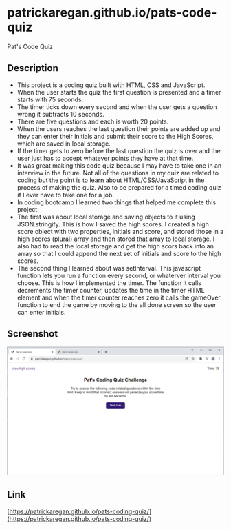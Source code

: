 # patrickaregan.github.io/pats-code-quiz
Pat's Code Quiz

## Description
- This project is a coding quiz built with HTML, CSS and JavaScript.
- When the user starts the quiz the first question is presented and a timer starts with 75 seconds.
- The timer ticks down every second and when the user gets a question wrong it subtracts 10 seconds.
- There are five questions and each is worth 20 points.
- When the users reaches the last question their points are added up and they can enter their initials and submit their score to the High Scores, which are saved in local storage.
- If the timer gets to zero before the last question the quiz is over and the user just has to accept whatever points they have at that time.
- It was great making this code quiz because I may have to take one in an interview in the future. Not all of the questions in my quiz are related to coding but the point is to learn about HTML/CSS/JavaScript in the process of making the quiz. Also to be prepared for a timed coding quiz if I ever have to take one for a job.
- In coding bootcamp I learned two things that helped me complete this project:
- The first was about local storage and saving objects to it using JSON.stringify. This is how I saved the high scores. I created a high score object with two properties, initials and score, and stored those in a high scores (plural) array and then stored that array to local storage. I also had to read the local storage and get the high scors back into an array so that I could append the next set of initials and score to the high scores.
- The second thing I learned about was setInterval. This javascript function lets you run a function every second, or whaterver interval you choose. This is how I implemented the timer. The function it calls decrements the timer counter, updates the time in the timer HTML element and when the timer counter reaches zero it calls the gameOver function to end the game by moving to the all done screen so the user can enter initials.

## Screenshot
![Pat's Coding Quiz Challenge](assets/images/screenshot.png)


## Link
[https://patrickaregan.github.io/pats-coding-quiz/](https://patrickaregan.github.io/pats-coding-quiz/)


